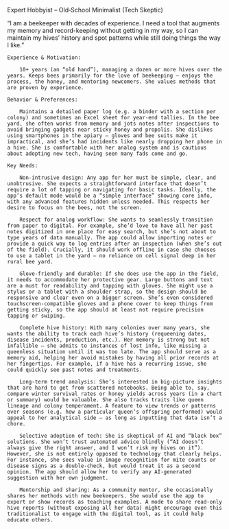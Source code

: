 Expert Hobbyist – Old‑School Minimalist (Tech Skeptic)

“I am a beekeeper with decades of experience. I need a tool that augments my memory and record-keeping without getting in my way, so I can maintain my hives’ history and spot patterns while still doing things the way I like.”

    Experience & Motivation: 
    
        10+ years (an “old hand”), managing a dozen or more hives over the years. Keeps bees primarily for the love of beekeeping – enjoys the process, the honey, and mentoring newcomers. She values methods that are proven by experience.

    Behavior & Preferences: 
    
        Maintains a detailed paper log (e.g. a binder with a section per colony) and sometimes an Excel sheet for year-end tallies. In the bee yard, she often works from memory and jots notes after inspections to avoid bringing gadgets near sticky honey and propolis. She dislikes using smartphones in the apiary – gloves and bee suits make it impractical, and she’s had incidents like nearly dropping her phone in a hive. She is comfortable with her analog system and is cautious about adopting new tech, having seen many fads come and go.

    Key Needs:

        Non-intrusive design: Any app for her must be simple, clear, and unobtrusive. She expects a straightforward interface that doesn’t require a lot of tapping or navigating for basic tasks. Ideally, the app’s default mode would be a “simple interface” showing core info, with any advanced features hidden unless needed. This respects her desire to focus on the bees, not the screen.

        Respect for analog workflow: She wants to seamlessly transition from paper to digital. For example, she’d love to have all her past notes digitized in one place for easy search, but she’s not about to type years of data manually. The app could allow importing notes or provide a quick way to log entries after an inspection (when she’s out of the field). Crucially, it should work offline in case she chooses to use a tablet in the yard – no reliance on cell signal deep in her rural bee yard.

        Glove-friendly and durable: If she does use the app in the field, it needs to accommodate her protective gear. Large buttons and text are a must for readability and tapping with gloves. She might use a stylus or a tablet with a shoulder strap, so the design should be responsive and clear even on a bigger screen. She’s even considered touchscreen-compatible gloves and a phone cover to keep things from getting sticky, so the app should at least not require precision tapping or swiping.

        Complete hive history: With many colonies over many years, she wants the ability to track each hive’s history (requeening dates, disease incidents, production, etc.). Her memory is strong but not infallible – she admits to instances of lost info, like missing a queenless situation until it was too late. The app should serve as a memory aid, helping her avoid mistakes by having all prior records at her fingertips. For example, if a hive has a recurring issue, she could quickly see past notes and treatments.

        Long-term trend analysis: She’s interested in big-picture insights that are hard to get from scattered notebooks. Being able to, say, compare winter survival rates or honey yields across years (in a chart or summary) would be valuable. She also tracks traits like queen lineage and colony temperament. A feature to view trends or patterns over seasons (e.g. how a particular queen’s offspring performed) would appeal to her analytical side – as long as inputting that data isn’t a chore.

        Selective adoption of tech: She is skeptical of AI and “black box” solutions. She won’t trust automated advice blindly (“AI doesn’t always give the right answer, and I won’t risk my hives on it”). However, she is not entirely opposed to technology that clearly helps. For instance, she sees value in image recognition for mite counts or disease signs as a double-check, but would treat it as a second opinion. The app should allow her to verify any AI-generated suggestion with her own judgment.

        Mentorship and sharing: As a community mentor, she occasionally shares her methods with new beekeepers. She would use the app to export or show records as teaching examples. A mode to share read-only hive reports (without exposing all her data) might encourage even this traditionalist to engage with the digital tool, as it could help educate others.